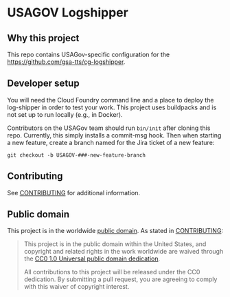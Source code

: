 # USAGOV Logshipper

## Why this project

This repo contains USAGov-specific configuration for the https://github.com/gsa-tts/cg-logshipper.

## Developer setup

You will need the Cloud Foundry command line and a place to deploy the log-shipper in order to test your work. This project uses buildpacks and is not set up to run locally (e.g., in Docker). 

Contributors on the USAGov team should run `bin/init` after cloning this repo. Currently, this simply installs a commit-msg hook. Then when starting a new feature, create a branch named for the Jira ticket of a new feature:

```
git checkout -b USAGOV-###-new-feature-branch
```

## Contributing

See [CONTRIBUTING](CONTRIBUTING.md) for additional information.


## Public domain

This project is in the worldwide [public domain](LICENSE.md). As stated in [CONTRIBUTING](CONTRIBUTING.md):

> This project is in the public domain within the United States, and copyright and related rights in the work worldwide are waived through the [CC0 1.0 Universal public domain dedication](https://creativecommons.org/publicdomain/zero/1.0/).
>
> All contributions to this project will be released under the CC0 dedication. By submitting a pull request, you are agreeing to comply with this waiver of copyright interest.
